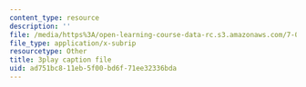 ```yaml
---
content_type: resource
description: ''
file: /media/https%3A/open-learning-course-data-rc.s3.amazonaws.com/7-012-introduction-to-biology-fall-2004/ad751bc811eb5f00bd6f71ee32336bda_9iaoypSrIT0.vtt
file_type: application/x-subrip
resourcetype: Other
title: 3play caption file
uid: ad751bc8-11eb-5f00-bd6f-71ee32336bda
---
```

